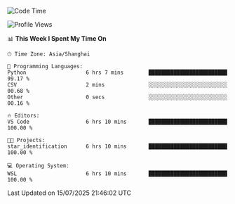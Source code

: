 <!--START_SECTION:waka-->
![Code Time](http://img.shields.io/badge/Code%20Time-3%2C029%20hrs%2049%20mins-blue)

![Profile Views](http://img.shields.io/badge/Profile%20Views-0-blue)

📊 **This Week I Spent My Time On** 

```text
🕑︎ Time Zone: Asia/Shanghai

💬 Programming Languages: 
Python                   6 hrs 7 mins        █████████████████████████   99.17 % 
CSV                      2 mins              ░░░░░░░░░░░░░░░░░░░░░░░░░   00.68 % 
Other                    0 secs              ░░░░░░░░░░░░░░░░░░░░░░░░░   00.16 % 

🔥 Editors: 
VS Code                  6 hrs 10 mins       █████████████████████████   100.00 % 

🐱‍💻 Projects: 
star_identification      6 hrs 10 mins       █████████████████████████   100.00 % 

💻 Operating System: 
WSL                      6 hrs 10 mins       █████████████████████████   100.00 % 
```


 Last Updated on 15/07/2025 21:46:02 UTC
<!--END_SECTION:waka-->